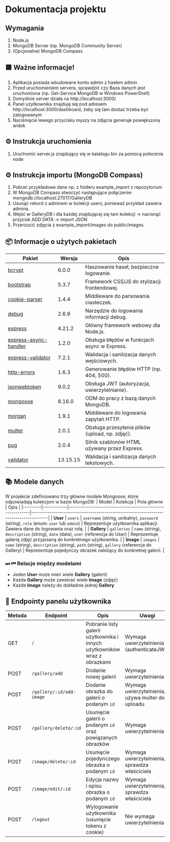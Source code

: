 # Dokumentacja projektu
## Wymagania
1. Node.js
2. MongoDB Server (np. MongoDB Community Server)
3. (Opcjonalne) MongoDB Compass
## 🟥 Ważne informacje!
1. Aplikacja posiada wbudowane konto admin z hasłem admin
2. Przed uruchomieniem servera, sprawdzić czy Baza danych jest uruchomiona (np. Get-Service MongoDB w Windows PowerShell)
3. Domyślnie server działa na http://localhost:3000/
4. Panel użytkownika znajduję się pod adresem http://localhost:3000/dashboard, żeby się tam dostać trzeba być zalogowanym
5. Naciśnięcie lewego przycisku myszy na zdjęcia generuje powiększony widok
## ⚙️ Instrukcja uruchomienia
1. Uruchomić server.js znajdujący się w katalogu bin za pomocą polecenia node
## ⚙️ Instrukcja importu (MongoDB Compass)
1. Pobrać przykładowe dane np. z folderu example_import z repozytorium
2. W MongoDB Compass stworzyć następujące połączenie: mongodb://localhost:27017/GalleryDB
3. Usunąć rekord z adminem w kolekcji users, ponieważ przykład zawiera admina.
4. Wejść w GalleryDB i dla każdej znajdującej się tam kolekcji -> nacisnąć przycisk ADD DATA -> import JSON
5. Przerzucić zdjęcia z example_import/images do public/images.
## 📦 Informacje o użytych pakietach
| Pakiet | Wersja | Opis |
|--------|--------|------|
| [bcrypt](https://www.npmjs.com/package/bcrypt) | 6.0.0 | Haszowanie haseł, bezpieczne logowanie. |
| [bootstrap](https://www.npmjs.com/package/bootstrap) | 5.3.7 | Framework CSS/JS do stylizacji frontendowej. |
| [cookie-parser](https://www.npmjs.com/package/cookie-parser) | 1.4.4 | Middleware do parsowania ciasteczek. |
| [debug](https://www.npmjs.com/package/debug) | 2.6.9 | Narzędzie do logowania informacji debug. |
| [express](https://www.npmjs.com/package/express) | 4.21.2 | Główny framework webowy dla Node.js. |
| [express-async-handler](https://www.npmjs.com/package/express-async-handler) | 1.2.0 | Obsługa błędów w funkcjach async w Express. |
| [express-validator](https://www.npmjs.com/package/express-validator) | 7.2.1 | Walidacja i sanitizacja danych wejściowych. |
| [http-errors](https://www.npmjs.com/package/http-errors) | 1.6.3 | Generowanie błędów HTTP (np. 404, 500). |
| [jsonwebtoken](https://www.npmjs.com/package/jsonwebtoken) | 9.0.2 | Obsługa JWT (autoryzacja, uwierzytelnianie). |
| [mongoose](https://www.npmjs.com/package/mongoose) | 8.16.0 | ODM do pracy z bazą danych MongoDB. |
| [morgan](https://www.npmjs.com/package/morgan) | 1.9.1 | Middleware do logowania zapytań HTTP. |
| [multer](https://www.npmjs.com/package/multer) | 2.0.1 | Obsługa przesyłania plików (upload, np. zdjęć). |
| [pug](https://www.npmjs.com/package/pug) | 2.0.4 | Silnik szablonów HTML używany przez Express. |
| [validator](https://www.npmjs.com/package/validator) | 13.15.15 | Walidacja i sanitizacja danych tekstowych. |
## 📚 Modele danych
W projekcie zdefiniowano trzy główne modele Mongoose, które odpowiadają kolekcjom w bazie MongoDB:
| Model   | Kolekcja   | Pola główne                                               | Opis                                                                                 |
|---------|------------|-----------------------------------------------------------|--------------------------------------------------------------------------------------|
| **User** | `users`   | `username` (string, unikalny), `password` (string), `role` (enum: `user` lub `admin`) | Reprezentuje użytkownika aplikacji. Zawiera dane do logowania oraz rolę.             |
| **Gallery** | `galleries` | `name` (string), `description` (string), `date` (data), `user` (referencja do User) | Reprezentuje galerię zdjęć przypisaną do konkretnego użytkownika.                    |
| **Image** | `images`  | `name` (string), `description` (string), `path` (string), `gallery` (referencja do Gallery) | Reprezentuje pojedynczy obrazek należący do konkretnej galerii.                      |
### ⏭ ⏮ Relacje między modelami
- Jeden **User** może mieć wiele **Gallery** (galerii)
- Każda **Gallery** może zawierać wiele **Image** (zdjęć)
- Każde **Image** należy do dokładnie jednej **Gallery**
## 🔗 Endpointy panelu użytkownika
| Metoda | Endpoint                 | Opis                                           | Uwagi                                     |
|--------|--------------------------|------------------------------------------------|-------------------------------------------|
| GET    | `/`                      | Pobranie listy galerii użytkownika i innych użytkowników wraz z obrazkami | Wymaga uwierzytelnienia (authenticateJWT) |
| POST   | `/gallery/add`            | Dodanie nowej galerii                           | Wymaga uwierzytelnienia                    |
| POST   | `/gallery/:id/add-image`  | Dodanie obrazka do galerii o podanym `id`      | Wymaga uwierzytelnienia, używa multer do uploadu |
| POST   | `/gallery/delete/:id`     | Usunięcie galerii o podanym `id` oraz powiązanych obrazków | Wymaga uwierzytelnienia                    |
| POST   | `/image/delete/:id`       | Usunięcie pojedynczego obrazka o podanym `id`  | Wymaga uwierzytelnienia, sprawdza właściciela |
| POST   | `/image/edit/:id`         | Edycja nazwy i opisu obrazka o podanym `id`    | Wymaga uwierzytelnienia, sprawdza właściciela |
| POST   | `/logout`                 | Wylogowanie użytkownika (usunięcie tokenu z cookie) | Nie wymaga uwierzytelnienia                |

